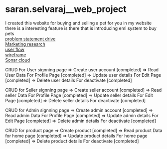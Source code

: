 # saran.selvaraj__web_project
I created this website for buying and selling a pet for you in my website there is a interesting feature is there 
that is introducing emi system to buy pets <br>
 <a href="https://drive.google.com/drive/u/0/folders/1FSxHTmsoCz5ibuJJf9kfhPs4cypCDUPr">problem statement drive</a><br>
 <a href="https://only4pets.com/">Marketing research</a><br>
 <a href="https://drive.google.com/drive/u/0/folders/1fbYdPPxEcfrrSNDm6HAPNBnQ-NHVSfIr">user flow</a><br>
 <a href="https://drive.google.com/drive/u/0/folders/1TjlvoOOy5uS2iV6FcNz_6t8DX-HdsDIL">wireframe</a><br>
 <a href="https://sonarcloud.io/project/overview?id=fssa-batch3_saran.selvaraj__web_project">Sonar cloud</a>


CRUD For User signning page => Create user account [completed] => Read User Data For Profile Page [completed] => Update user details For Edit Page [completed] => Delete user details For deactivate [completed]

CRUD for Seller signning page => Create seller account [completed] => Read seller Data For Profile Page [completed] => Update seller details For Edit Page [completed] => Delete seller details For deactivate [completed]

CRUD for Admin signning page => Create admin account [completed] => Read admin Data For Profile Page [completed] => Update admin details For Edit Page [completed] => Delete admin details For deactivate [completed]

CRUD for product page => Create product  [completed] => Read product Data for home page [completed] => Update product details For home page [completed] => Delete product details For deactivate [completed]
